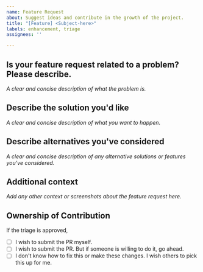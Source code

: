 ```yaml
---
name: Feature Request
about: Suggest ideas and contribute in the growth of the project.
title: "[Feature] <Subject-here>"
labels: enhancement, triage
assignees: ''

---
```


## Is your feature request related to a problem? Please describe.
_A clear and concise description of what the problem is._

## Describe the solution you'd like
_A clear and concise description of what you want to happen._

## Describe alternatives you've considered
_A clear and concise description of any alternative solutions or features you've considered._

## Additional context
_Add any other context or screenshots about the feature request here._

## Ownership of Contribution
If the triage is approved,
- [ ] I wish to submit the PR myself.
- [ ] I wish to submit the PR. But if someone is willing to do it, go ahead.
- [ ] I don't know how to fix this or make these changes. I wish others to pick this up for me.